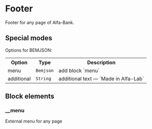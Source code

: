 # Footer

Footer for any page of Alfa-Bank.

## Special modes

Options for BEMJSON:

<table>
    <tr>
        <th>Option</th>
        <th>Type</th>
        <th>Description</th>
    </tr>
    <tr>
        <td>menu</td>
        <td>
            <code>Bemjson</code>
        </td>
        <td>add block `menu`</td>
    </tr>
    <tr>
        <td>additional</td>
        <td>
            <code>String</code>
        </td>
        <td>additional text — `Made in Alfa-Lab`</td>
    </tr>
</table>

## Block elements

### __menu

External menu for any page
